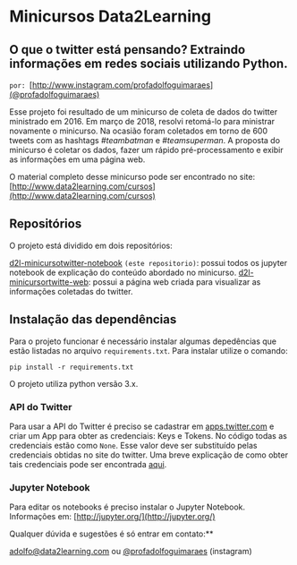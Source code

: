 # Minicursos Data2Learning
## O que o twitter está pensando? Extraindo informações em redes sociais utilizando Python.

`por: `[http://www.instagram.com/profadolfoguimaraes](@profadolfoguimaraes)

Esse projeto foi resultado de um minicurso de coleta de dados do twitter ministrado em 2016. 
Em março de 2018, resolvi retomá-lo para ministrar novamente o minicurso. Na ocasião foram coletados 
em torno de 600 tweets com as hashtags *#teambatman* e *#teamsuperman*. A proposta do minicurso é 
coletar os dados, fazer um rápido pré-processamento e exibir as informações em uma página web. 

O material completo desse minicurso pode ser encontrado no site: 
[http://www.data2learning.com/cursos](http://www.data2learning.com/cursos)


## Repositórios

O projeto está dividido em dois repositórios: 

[d2l-minicursotwitter-notebook](http://github.com/adolfoguimaraes/d2l-minicursostwitter-notebook) `(este repositorio)`: possui todos os jupyter notebook de explicação do conteúdo abordado no minicurso. 
[d2l-minicursortwitte-web](http://github.com/adolfoguimaraes/d2l-minicursotwitter-web): possui a página web criada para visualizar as informações coletadas do twitter.

## Instalação das dependências

Para o projeto funcionar é necessário instalar algumas depedências que estão listadas no arquivo `requirements.txt`. Para 
instalar utilize o comando: 

```shell
pip install -r requirements.txt
```

O projeto utiliza python versão 3.x.

### API do Twitter

Para usar a API do Twitter é preciso se cadastrar em [apps.twitter.com](http://apps.twitter.com) e criar um App para obter 
as credenciais: Keys e Tokens. No código todas as credenciais estão como `None`. Esse valor deve ser substituído pelas credenciais
obtidas no site do twitter. Uma breve explicação de como obter tais credenciais
pode ser encontrada [aqui](http://www.data2learning.com/minicurso-o-que-o-twitter-esta-pensando/).

### Jupyter Notebook

Para editar os notebooks é preciso instalar o Jupyter Notebook. Informações em: [http://jupyter.org/](http://jupyter.org/)

Qualquer dúvida e sugestões é só entrar em contato:**

[adolfo@data2learning.com](mailto:adolfo@data2learning.com) ou [@profadolfoguimaraes](http://www.instagram.com/profadolfoguimaraes) (instagram) 
